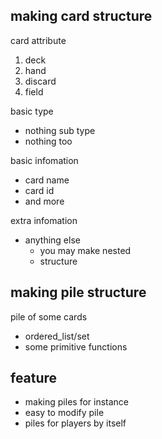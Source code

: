making card structure
---
card attribute
1. deck
2. hand
3. discard
4. field

basic type
- nothing
sub type
- nothing too

basic infomation
- card name
- card id
- and more

extra infomation
- anything else
  - you may make nested 
  - structure

making pile structure
---
pile of some cards
- ordered_list/set
- some primitive functions

feature
---
- making piles for instance
- easy to modify pile 
- piles for players by itself
